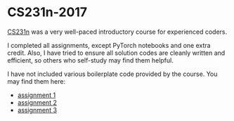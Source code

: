 # CS231n-2017

[CS231n](http://cs231n.stanford.edu/2017/) was a very well-paced introductory course for experienced coders.

I completed all assignments, except PyTorch notebooks and one extra credit. Also, I have tried to ensure all solution codes are cleanly written and efficient, so others who self-study may find them helpful.

I have not included various boilerplate code provided by the course. You may find them here:
* [assignment 1](http://cs231n.stanford.edu/assignments/2017/spring1617_assignment1.zip)
* [assignment 2](http://cs231n.stanford.edu/assignments/2017/spring1617_assignment2.zip)
* [assignment 3](http://cs231n.stanford.edu/assignments/2017/spring1617_assignment3.zip)
